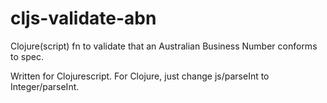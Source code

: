 # cljs-validate-abn
Clojure(script) fn to validate that an Australian Business Number conforms to spec.

Written for Clojurescript.
For Clojure, just change js/parseInt to Integer/parseInt.

